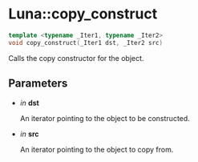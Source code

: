 # Luna::copy_construct

```c++
template <typename _Iter1, typename _Iter2>
void copy_construct(_Iter1 dst, _Iter2 src)
```

Calls the copy constructor for the object. 



## Parameters
* *in* **dst**

    An iterator pointing to the object to be constructed. 

* *in* **src**

    An iterator pointing to the object to copy from. 

